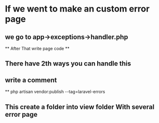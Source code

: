 # If we went to make an custom error page
## we go to app->exceptions->handler.php
** After That write page code **
## There have 2th ways you can handle this
## write a comment 
** php artisan vendor:publish --tag=laravel-errors
## This create a folder into view folder With several error page
